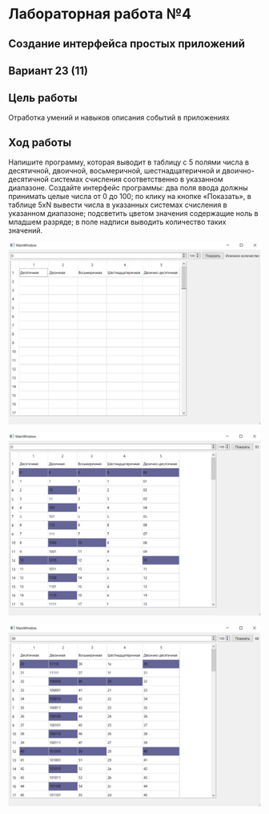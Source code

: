 # Лабораторная работа №4

## Создание интерфейса простых приложений

## Вариант 23 (11)

## Цель работы

Отработка умений и навыков описания событий в приложениях

## Ход работы

Напишите программу, которая выводит в таблицу с 5 полями числа в десятичной, двоичной, восьмеричной, шестнадцатеричной и двоично-десятичной системах счисления соответственно в указанном диапазоне. Создайте интерфейс программы: два поля ввода должны принимать целые числа от 0 до 100; по клику на кнопке «Показать», в таблице 5хN вывести числа в указанных системах счисления в указанном диапазоне; подсветить цветом значения содержащие ноль в младшем разряде; в поле надписи выводить количество таких значений.

![img1](img/img1.png)

![img2](img/img2.png)

![img3](img/img3.png)